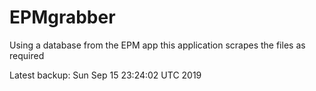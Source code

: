 # EPMgrabber
Using a database from the EPM app this application scrapes the files as required


Latest backup: Sun Sep 15 23:24:02 UTC 2019
